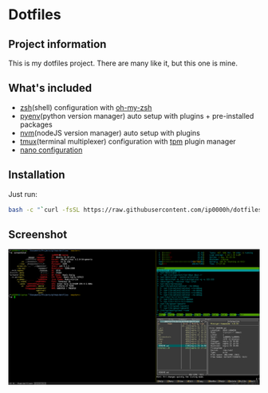 # Dotfiles
## Project information
This is my dotfiles project. There are many like it, but this one is mine.

## What's included
- [zsh](http://www.zsh.org/)(shell) configuration with [oh-my-zsh](https://raw.github.com/robbyrussell/oh-my-zsh/master/tools/install.sh)
- [pyenv](https://github.com/yyuu/pyenv)(python version manager) auto setup with plugins + pre-installed packages
- [nvm](https://github.com/nvm-sh/nvm)(nodeJS version manager) auto setup with plugins
- [tmux](https://tmux.github.io/)(terminal multiplexer) configuration with [tpm](https://github.com/tmux-plugins/tpm) plugin manager
- [nano configuration](https://github.com/scopatz/nanorc)

## Installation
Just run:
```bash
bash -c "`curl -fsSL https://raw.githubusercontent.com/ip0000h/dotfiles/master/install.sh`"
```

## Screenshot
![screenshot](screenshots/tmux.png)
